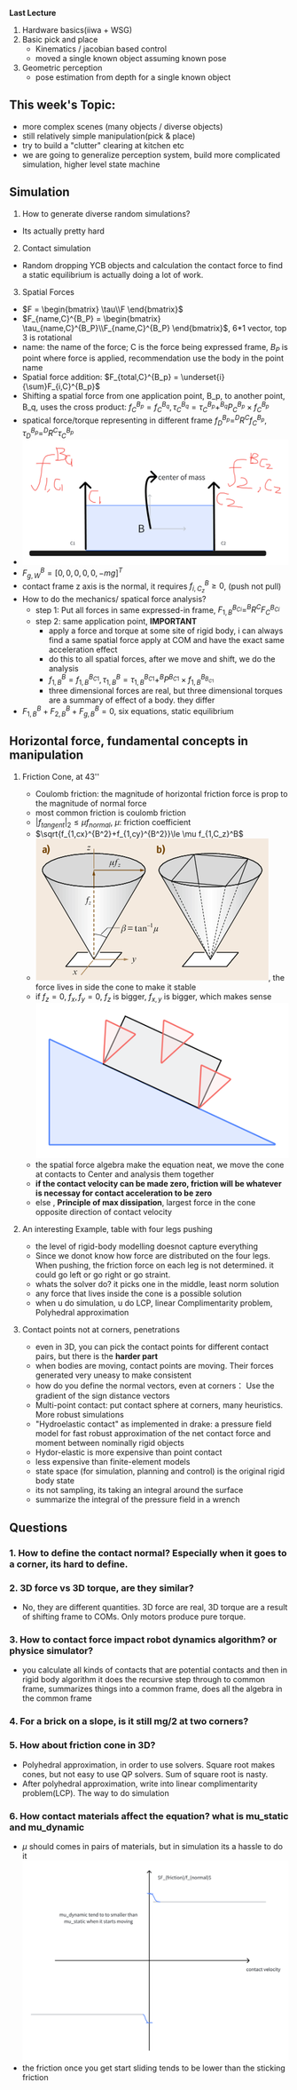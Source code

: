 **Last Lecture** 
1. Hardware basics(iiwa + WSG)
2. Basic pick and place  
   - Kinematics / jacobian based control
   - moved a single known object assuming known pose
3. Geometric perception
   - pose estimation from depth for a single known object

## This week's Topic: 
- more complex scenes (many objects / diverse objects)
- still relatively simple manipulation(pick & place)
- try to build a "clutter" clearing at kitchen etc
- we are going to generalize perception system, build more complicated simulation, higher level state machine

## Simulation
1. How to generate diverse random simulations?
- Its actually pretty hard
2. Contact simulation
- Random dropping YCB objects and calculation the contact force to find a static equilibrium is actually doing a lot of work.
3. Spatial Forces
- $F = \begin{bmatrix}
\tau\\F 
\end{bmatrix}$
- $F_{name,C}^{B_P} = \begin{bmatrix}
\tau_{name,C}^{B_P}\\F_{name,C}^{B_P} 
\end{bmatrix}$, 6*1 vector, top 3 is rotational
- name: the name of the force; C is the force being expressed frame, $B_P$ is point where force is applied, recommendation use the body in the point name
- Spatial force addition: $F_{total,C}^{B_p} = \underset{i}{\sum}F_{i,C}^{B_p}$
- Shifting a spatial force from one application point, B_p, to another point, B_q, uses the cross product:
$f_{C}^{B_p}= f_{C}^{B_q}, \tau_{C}^{B_q}=\tau_{C}^{B_p} + ^{B_q}P_{C}^{B_p}\times f_{C}^{B_p}$
- spatical force/torque representing in different frame
$f_{D}^{B_p}=^{D}R^{C}f_{C}^{B_p}, \tau_{D}^{B_p}=^{D}R^{C}\tau_{C}^{B_p}$
- ![statics](./diagram1.png)
- $F_{g,W}^B = [0,0,0,0,0,-mg ]^T$
- contact frame z axis is the normal, it requires $f_{i,C_z}^B \ge 0$, (push not pull) 
- How to do the mechanics/ spatical force analysis?
   - step 1: Put all forces in same expressed-in frame, $F_{1,B}^{B_{Ci}}=^{B}R^{C}F_{C}^{B_{Ci}}$
   - step 2: same application point, **IMPORTANT**
      - apply a force and torque at some site of rigid body, i can always find a same spatial force apply at COM and have the exact same acceleration effect
      - do this to all spatial forces, after we move and shift, we do the analysis
      - $f_{1,B}^{B}= f_{1,B}^{B_{C1}}, \tau_{1,B}^{B}=\tau_{1,B}^{B_{C1}} + ^{B}P^{B_{C1}}\times f_{1,B}^{B_{B_{C1}}}$
      - three dimensional forces are real, but three dimensional torques are a summary of effect of a body. they differ 
- $F_{1,B}^{B}+F_{2,B}^{B}+F_{g,B}^{B}=0$, six equations, static equilibrium

## Horizontal force, fundamental concepts in manipulation
1. Friction Cone, at 43''
   - Coulomb friction: the magnitude of horizontal friction force is prop to the magnitude of normal force
   - most common friction is coulomb friction
   - $\left| f_{tangent} \right|_2 \le\mu f_{normal}$, $\mu:$ friction coefficient
   - $\sqrt{f_{1,cx}^{B^2}+f_{1,cy}^{B^2}}\le \mu f_{1,C_z}^B$
   - ![frictionCone](./frictionCone.png), the force lives in side the cone to make it stable
   - if $f_z=0$, $f_x, f_y = 0$, $f_z$ is bigger, $f_{x,y}$ is bigger, which makes sense
   ![staticsII](./diagram2.png)
   - the spatial force algebra make the equation neat, we move the cone at contacts to Center and analysis them together
   - **if the contact velocity can be made zero, friction will be whatever is necessay for contact acceleration to be zero**
   - else , **Principle of max dissipation**, largest force in the cone opposite direction of contact velocity

2. An interesting Example, table with four legs pushing
   - the level of rigid-body modelling doesnot capture everything
   - Since we donot know how force are distributed on the four legs. When pushing, the friction force on each leg is not determined. it could go left or go right or go straint.
   - whats the solver do? it picks one in the middle, least norm solution
   - any force that lives inside the cone is a possible solution
   - when u do simulation, u do LCP, linear Complimentarity problem, Polyhedral approximation

3. Contact points not at corners, penetrations
   -  even in 3D, you can pick the contact points for different contact pairs, but there is the **harder part**  
   -  when bodies are moving, contact points are moving. Their forces generated very uneasy to make consistent
   -  how do you define the normal vectors, even at corners： Use the gradient of the sign distance vectors
   -  Multi-point contact: put contact sphere at corners, many heuristics. More robust simulations
   -  "Hydroelastic contact" as implemented in drake: a pressure field model for fast robust approximation of the net contact force and moment between nominally rigid objects
   - Hydor-elastic is more expensive than point contact
   - less expensive than finite-element models
   - state space (for simulation, planning and control) is the original rigid body state
   - its not sampling, its taking an integral around the surface
   - summarize the integral of the pressure field in a wrench

## Questions
### 1. How to define the contact normal? Especially when it goes to a corner, its hard to define.

### 2. 3D force vs 3D torque, are they similar?
- No, they are different quantities. 3D force are real, 3D torque are a result of shifting frame to COMs. Only motors produce pure torque. 

### 3. How to contact force impact robot dynamics algorithm? or physice simulator?
- you calculate all kinds of contacts that are potential contacts and then in rigid body algorithm it does the recursive step through to common frame, summarizes things into a common frame, does all the algebra in the common frame

### 4. For a brick on a slope, is it still mg/2 at two corners?


### 5. How about friction cone in 3D?
- Polyhedral approximation, in order to use solvers. Square root makes cones, but not easy to use QP solvers. Sum of square root is nasty.
- After polyhedral approximation, write into linear complimentarity problem(LCP). The way to do simulation

### 6. How contact materials affect the equation? what is mu_static and mu_dynamic
- $\mu$ should comes in pairs of materials, but in simulation its a hassle to do it
![mu_dynamics vs mu_static](./diagram3.png)
- the friction once you get start sliding tends to be lower than the sticking friction
